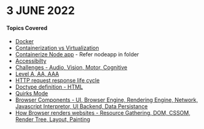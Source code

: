 # 3 JUNE 2022

<h4>Topics Covered</h4>
<ul>
    <li><a href="https://www.freecodecamp.org/news/what-is-docker-used-for-a-docker-container-tutorial-for-beginners/">Docker</a></li>
    <li><a href="https://www.ibm.com/cloud/blog/containers-vs-vms">Containerization vs Virtualization</a></li>
    <li><a href="https://nodejs.org/en/docs/guides/nodejs-docker-webapp/">Containerize Node app</a> - Refer nodeapp in folder</li>
    <li><a href="https://web.dev/accessible/">Accessibilty</a></li>
    <li><a href="https://web.dev/what-is-accessibility/">Challenges - Audio, Vision, Motor, Cognitive</a></li>
    <li><a href="https://accessibleweb.com/web-accessibility-knowledge-base/">Level A, AA, AAA</a></li>
    <li><a href="https://backend.turing.edu/module2/lessons/how_the_web_works_http">HTTP request response life cycle</a></li>
    <li><a href="https://stackoverflow.com/questions/414891/what-is-doctype">Doctype definition - HTML</a></li>
    <li><a href="https://developer.mozilla.org/en-US/docs/Web/HTML/Quirks_Mode_and_Standards_Mode">Quirks Mode</a></li>
    <li><a href="https://www.xenonstack.com/blog/web-browser-renders">Browser Components - UI, Browser Engine, Rendering Engine, Network, Javascript Interpretor, UI Backend, Data Persistance</a></li>
    <li><a href="https://www.xenonstack.com/blog/web-browser-renders">How Browser renders websites - Resource Gathering, DOM, CSSOM, Render Tree, Layout, Painting</a></li>
</ul>